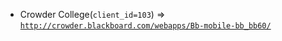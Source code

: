  - Crowder College(`client_id=103`) => [`http://crowder.blackboard.com/webapps/Bb-mobile-bb_bb60/`](http://crowder.blackboard.com/webapps/Bb-mobile-bb_bb60/)
